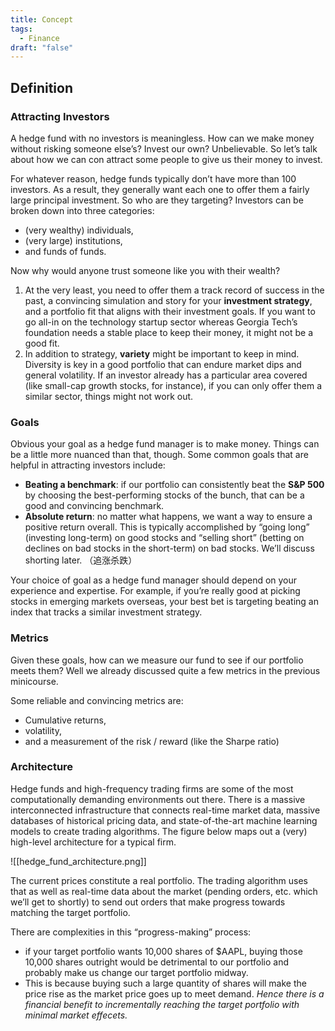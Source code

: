 ```yaml
---
title: Concept
tags:
  - Finance
draft: "false"
---
```

## Definition 



### Attracting Investors
A hedge fund with no investors is meaningless. How can we make money without risking someone else’s? Invest our own? Unbelievable. So let’s talk about how we can con attract some people to give us their money to invest.

For whatever reason, hedge funds typically don’t have more than 100 investors. As a result, they generally want each one to offer them a fairly large principal investment. So who are they targeting? Investors can be broken down into three categories:
- (very wealthy) individuals, 
- (very large) institutions, 
- and funds of funds.

Now why would anyone trust someone like you with their wealth? 

1. At the very least, you need to offer them a track record of success in the past, a convincing simulation and story for your **investment strategy**, and a portfolio fit that aligns with their investment goals. If you want to go all-in on the technology startup sector whereas Georgia Tech’s foundation needs a stable place to keep their money, it might not be a good fit.
2. In addition to strategy, **variety** might be important to keep in mind. Diversity is key in a good portfolio that can endure market dips and general volatility. If an investor already has a particular area covered (like small-cap growth stocks, for instance), if you can only offer them a similar sector, things might not work out.

### Goals
Obvious your goal as a hedge fund manager is to make money. Things can be a little more nuanced than that, though. Some common goals that are helpful in attracting investors include:
- **Beating a benchmark**: if our portfolio can consistently beat the **S&P 500** by choosing the best-performing stocks of the bunch, that can be a good and convincing benchmark.
- **Absolute return**: no matter what happens, we want a way to ensure a positive return overall. This is typically accomplished by “going long” (investing long-term) on good stocks and “selling short” (betting on declines on bad stocks in the short-term) on bad stocks. We’ll discuss shorting later. （追涨杀跌）

Your choice of goal as a hedge fund manager should depend on your experience and expertise. For example, if you’re really good at picking stocks in emerging markets overseas, your best bet is targeting beating an index that tracks a similar investment strategy.

### Metrics
Given these goals, how can we measure our fund to see if our portfolio meets them? Well we already discussed quite a few metrics in the previous minicourse. 

Some reliable and convincing metrics are:
- Cumulative returns,
- volatility, 
- and a measurement of the risk / reward (like the Sharpe ratio)

### Architecture

Hedge funds and high-frequency trading firms are some of the most computationally demanding environments out there. There is a massive interconnected infrastructure that connects real-time market data, massive databases of historical pricing data, and state-of-the-art machine learning models to create trading algorithms. The figure below maps out a (very) high-level architecture for a typical firm.

![[hedge_fund_architecture.png]]

The current prices constitute a real portfolio. The trading algorithm uses that as well as real-time data about the market (pending orders, etc. which we’ll get to shortly) to send out orders that make progress towards matching the target portfolio. 

There are complexities in this “progress-making” process: 
- if your target portfolio wants 10,000 shares of $AAPL, buying those 10,000 shares outright would be detrimental to our portfolio and probably make us change our target portfolio midway. 
- This is because buying such a large quantity of shares will make the price rise as the market price goes up to meet demand. 
*Hence there is a financial benefit to incrementally reaching the target portfolio with minimal market effecets.*

